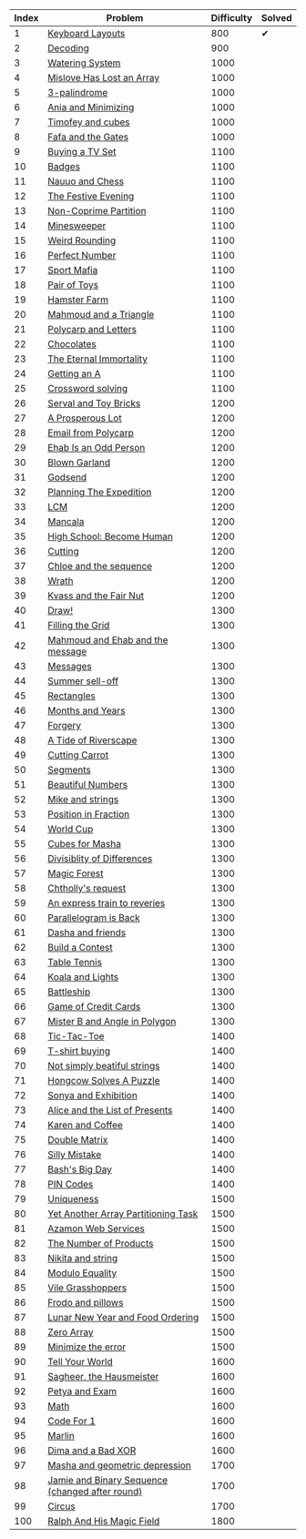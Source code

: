 | Index | Problem                                                                                            | Difficulty | Solved |
|-------|----------------------------------------------------------------------------------------------------|------------|--------|
| 1     | [Keyboard Layouts](https://codeforces.com/problemset/problem/831/B)                                | 800        | ✔      |
| 2     | [Decoding](https://codeforces.com/problemset/problem/746/B)                                        | 900        |        |
| 3     | [Watering System](https://codeforces.com/problemset/problem/967/B)                                 | 1000       |        |
| 4     | [Mislove Has Lost an Array](https://codeforces.com/problemset/problem/1204/B)                      | 1000       |        |
| 5     | [3-palindrome](https://codeforces.com/problemset/problem/805/B)                                    | 1000       |        |
| 6     | [Ania and Minimizing](https://codeforces.com/problemset/problem/1230/B)                            | 1000       |        |
| 7     | [Timofey and cubes](https://codeforces.com/problemset/problem/764/B)                               | 1000       |        |
| 8     | [Fafa and the Gates](https://codeforces.com/problemset/problem/935/B)                              | 1000       |        |
| 9     | [Buying a TV Set](https://codeforces.com/problemset/problem/1041/B)                                | 1100       |        |
| 10    | [Badges](https://codeforces.com/problemset/problem/1214/B)                                         | 1100       |        |
| 11    | [Nauuo and Chess](https://codeforces.com/problemset/problem/1173/B)                                | 1100       |        |
| 12    | [The Festive Evening](https://codeforces.com/problemset/problem/834/B)                             | 1100       |        |
| 13    | [Non-Coprime Partition](https://codeforces.com/problemset/problem/1038/B)                          | 1100       |        |
| 14    | [Minesweeper](https://codeforces.com/problemset/problem/984/B)                                     | 1100       |        |
| 15    | [Weird Rounding](https://codeforces.com/problemset/problem/779/B)                                  | 1100       |        |
| 16    | [Perfect Number](https://codeforces.com/problemset/problem/919/B)                                  | 1100       |        |
| 17    | [Sport Mafia](https://codeforces.com/problemset/problem/1195/B)                                    | 1100       |        |
| 18    | [Pair of Toys](https://codeforces.com/problemset/problem/1023/B)                                   | 1100       |        |
| 19    | [Hamster Farm](https://codeforces.com/problemset/problem/939/B)                                    | 1100       |        |
| 20    | [Mahmoud and a Triangle](https://codeforces.com/problemset/problem/766/B)                          | 1100       |        |
| 21    | [Polycarp and Letters](https://codeforces.com/problemset/problem/864/B)                            | 1100       |        |
| 22    | [Chocolates](https://codeforces.com/problemset/problem/1139/B)                                     | 1100       |        |
| 23    | [The Eternal Immortality](https://codeforces.com/problemset/problem/869/B)                         | 1100       |        |
| 24    | [Getting an A](https://codeforces.com/problemset/problem/991/B)                                    | 1100       |        |
| 25    | [Crossword solving](https://codeforces.com/problemset/problem/822/B)                               | 1100       |        |
| 26    | [Serval and Toy Bricks](https://codeforces.com/problemset/problem/1153/B)                          | 1200       |        |
| 27    | [A Prosperous Lot](https://codeforces.com/problemset/problem/934/B)                                | 1200       |        |
| 28    | [Email from Polycarp](https://codeforces.com/problemset/problem/1185/B)                            | 1200       |        |
| 29    | [Ehab Is an Odd Person](https://codeforces.com/problemset/problem/1174/B)                          | 1200       |        |
| 30    | [Blown Garland](https://codeforces.com/problemset/problem/758/B)                                   | 1200       |        |
| 31    | [Godsend](https://codeforces.com/problemset/problem/841/B)                                         | 1200       |        |
| 32    | [Planning The Expedition](https://codeforces.com/problemset/problem/1011/B)                        | 1200       |        |
| 33    | [LCM](https://codeforces.com/problemset/problem/1068/B)                                            | 1200       |        |
| 34    | [Mancala](https://codeforces.com/problemset/problem/975/B)                                         | 1200       |        |
| 35    | [High School: Become Human](https://codeforces.com/problemset/problem/987/B)                       | 1200       |        |
| 36    | [Cutting](https://codeforces.com/problemset/problem/998/B)                                         | 1200       |        |
| 37    | [Chloe and the sequence ](https://codeforces.com/problemset/problem/743/B)                         | 1200       |        |
| 38    | [Wrath](https://codeforces.com/problemset/problem/892/B)                                           | 1200       |        |
| 39    | [Kvass and the Fair Nut](https://codeforces.com/problemset/problem/1084/B)                         | 1200       |        |
| 40    | [Draw!](https://codeforces.com/problemset/problem/1131/B)                                          | 1300       |        |
| 41    | [Filling the Grid](https://codeforces.com/problemset/problem/1228/B)                               | 1300       |        |
| 42    | [Mahmoud and Ehab and the message](https://codeforces.com/problemset/problem/959/B)                | 1300       |        |
| 43    | [Messages](https://codeforces.com/problemset/problem/964/B)                                        | 1300       |        |
| 44    | [Summer sell-off](https://codeforces.com/problemset/problem/810/B)                                 | 1300       |        |
| 45    | [Rectangles](https://codeforces.com/problemset/problem/844/B)                                      | 1300       |        |
| 46    | [Months and Years](https://codeforces.com/problemset/problem/899/B)                                | 1300       |        |
| 47    | [Forgery](https://codeforces.com/problemset/problem/1059/B)                                        | 1300       |        |
| 48    | [A Tide of Riverscape](https://codeforces.com/problemset/problem/989/B)                            | 1300       |        |
| 49    | [Cutting Carrot](https://codeforces.com/problemset/problem/794/B)                                  | 1300       |        |
| 50    | [Segments](https://codeforces.com/problemset/problem/909/B)                                        | 1300       |        |
| 51    | [Beautiful Numbers](https://codeforces.com/problemset/problem/1265/B)                              | 1300       |        |
| 52    | [Mike and strings](https://codeforces.com/problemset/problem/798/B)                                | 1300       |        |
| 53    | [Position in Fraction](https://codeforces.com/problemset/problem/900/B)                            | 1300       |        |
| 54    | [World Cup](https://codeforces.com/problemset/problem/996/B)                                       | 1300       |        |
| 55    | [Cubes for Masha](https://codeforces.com/problemset/problem/887/B)                                 | 1300       |        |
| 56    | [Divisiblity of Differences](https://codeforces.com/problemset/problem/876/B)                      | 1300       |        |
| 57    | [Magic Forest](https://codeforces.com/problemset/problem/922/B)                                    | 1300       |        |
| 58    | [Chtholly's request](https://codeforces.com/problemset/problem/897/B)                              | 1300       |        |
| 59    | [An express train to reveries](https://codeforces.com/problemset/problem/814/B)                    | 1300       |        |
| 60    | [Parallelogram is Back](https://codeforces.com/problemset/problem/749/B)                           | 1300       |        |
| 61    | [Dasha and friends](https://codeforces.com/problemset/problem/761/B)                               | 1300       |        |
| 62    | [Build a Contest](https://codeforces.com/problemset/problem/1100/B)                                | 1300       |        |
| 63    | [Table Tennis](https://codeforces.com/problemset/problem/879/B)                                    | 1300       |        |
| 64    | [Koala and Lights](https://codeforces.com/problemset/problem/1209/B)                               | 1300       |        |
| 65    | [Battleship](https://codeforces.com/problemset/problem/965/B)                                      | 1300       |        |
| 66    | [Game of Credit Cards](https://codeforces.com/problemset/problem/777/B)                            | 1300       |        |
| 67    | [Mister B and Angle in Polygon](https://codeforces.com/problemset/problem/820/B)                   | 1300       |        |
| 68    | [Tic-Tac-Toe](https://codeforces.com/problemset/problem/907/B)                                     | 1400       |        |
| 69    | [T-shirt buying](https://codeforces.com/problemset/problem/799/B)                                  | 1400       |        |
| 70    | [Not simply beatiful strings](https://codeforces.com/problemset/problem/955/B)                     | 1400       |        |
| 71    | [Hongcow Solves A Puzzle](https://codeforces.com/problemset/problem/745/B)                         | 1400       |        |
| 72    | [Sonya and Exhibition](https://codeforces.com/problemset/problem/1004/B)                           | 1400       |        |
| 73    | [Alice and the List of Presents](https://codeforces.com/problemset/problem/1236/B)                 | 1400       |        |
| 74    | [Karen and Coffee](https://codeforces.com/problemset/problem/816/B)                                | 1400       |        |
| 75    | [Double Matrix](https://codeforces.com/problemset/problem/1162/B)                                  | 1400       |        |
| 76    | [Silly Mistake](https://codeforces.com/problemset/problem/1253/B)                                  | 1400       |        |
| 77    | [Bash's Big Day](https://codeforces.com/problemset/problem/757/B)                                  | 1400       |        |
| 78    | [PIN Codes](https://codeforces.com/problemset/problem/1263/B)                                      | 1400       |        |
| 79    | [Uniqueness](https://codeforces.com/problemset/problem/1208/B)                                     | 1500       |        |
| 80    | [Yet Another Array Partitioning Task](https://codeforces.com/problemset/problem/1114/B)            | 1500       |        |
| 81    | [Azamon Web Services](https://codeforces.com/problemset/problem/1281/B)                            | 1500       |        |
| 82    | [The Number of Products](https://codeforces.com/problemset/problem/1215/B)                         | 1500       |        |
| 83    | [Nikita and string](https://codeforces.com/problemset/problem/877/B)                               | 1500       |        |
| 84    | [Modulo Equality](https://codeforces.com/problemset/problem/1269/B)                                | 1500       |        |
| 85    | [Vile Grasshoppers](https://codeforces.com/problemset/problem/937/B)                               | 1500       |        |
| 86    | [Frodo and pillows](https://codeforces.com/problemset/problem/760/B)                               | 1500       |        |
| 87    | [Lunar New Year and Food Ordering](https://codeforces.com/problemset/problem/1106/B)               | 1500       |        |
| 88    | [Zero Array](https://codeforces.com/problemset/problem/1201/B)                                     | 1500       |        |
| 89    | [Minimize the error](https://codeforces.com/problemset/problem/960/B)                              | 1500       |        |
| 90    | [Tell Your World](https://codeforces.com/problemset/problem/849/B)                                 | 1600       |        |
| 91    | [Sagheer, the Hausmeister](https://codeforces.com/problemset/problem/812/B)                        | 1600       |        |
| 92    | [Petya and Exam](https://codeforces.com/problemset/problem/832/B)                                  | 1600       |        |
| 93    | [Math](https://codeforces.com/problemset/problem/1062/B)                                           | 1600       |        |
| 94    | [Code For 1](https://codeforces.com/problemset/problem/768/B)                                      | 1600       |        |
| 95    | [Marlin](https://codeforces.com/problemset/problem/980/B)                                          | 1600       |        |
| 96    | [Dima and a Bad XOR](https://codeforces.com/problemset/problem/1151/B)                             | 1600       |        |
| 97    | [Masha and geometric depression](https://codeforces.com/problemset/problem/789/B)                  | 1700       |        |
| 98    | [Jamie and Binary Sequence (changed after round)](https://codeforces.com/problemset/problem/916/B) | 1700       |        |
| 99    | [Circus](https://codeforces.com/problemset/problem/1138/B)                                         | 1700       |        |
| 100   | [Ralph And His Magic Field](https://codeforces.com/problemset/problem/894/B)                       | 1800       |        |
